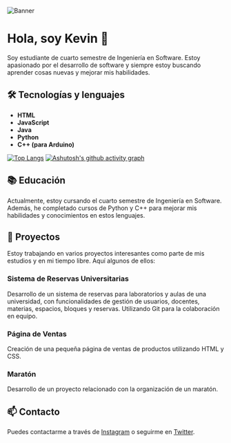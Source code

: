 ![Banner](banner.png)

# Hola, soy Kevin 👋

Soy estudiante de cuarto semestre de Ingeniería en Software. Estoy apasionado por el desarrollo de software y siempre estoy buscando aprender cosas nuevas y mejorar mis habilidades.

## 🛠️ Tecnologías y lenguajes

- **HTML**
- **JavaScript**
- **Java**
- **Python**
- **C++ (para Arduino)**

[![Top Langs](https://github-readme-stats.vercel.app/api/top-langs/?username=Jostero32&layout=compact)](https://github.com/anuraghazra/github-readme-stats) 
[![Ashutosh's github activity graph](https://github-readme-activity-graph.cyclic.app/graph?username=tu-nombre-de-usuario&theme=react-dark)](https://github.com/ashutosh00710/github-readme-activity-graph)



## 📚 Educación

Actualmente, estoy cursando el cuarto semestre de Ingeniería en Software. Además, he completado cursos de Python y C++ para mejorar mis habilidades y conocimientos en estos lenguajes.

## 🚀 Proyectos

Estoy trabajando en varios proyectos interesantes como parte de mis estudios y en mi tiempo libre. Aquí algunos de ellos:

### Sistema de Reservas Universitarias
Desarrollo de un sistema de reservas para laboratorios y aulas de una universidad, con funcionalidades de gestión de usuarios, docentes, materias, espacios, bloques y reservas. Utilizando Git para la colaboración en equipo.

### Página de Ventas
Creación de una pequeña página de ventas de productos utilizando HTML y CSS.

### Maratón
Desarrollo de un proyecto relacionado con la organización de un maratón.

## 📫 Contacto

Puedes contactarme a través de [Instagram](#) o seguirme en [Twitter](#).
